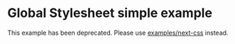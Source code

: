 # Global Stylesheet simple example

This example has been deprecated. Please use [examples/next-css](../next-css) instead.
